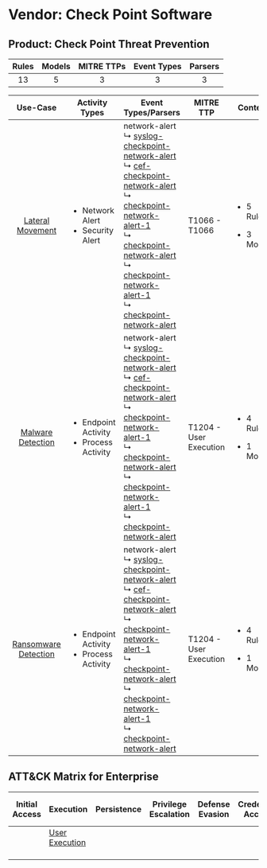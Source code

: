 Vendor: Check Point Software
============================
Product: Check Point Threat Prevention
--------------------------------------
| Rules | Models | MITRE TTPs | Event Types | Parsers |
|:-----:|:------:|:----------:|:-----------:|:-------:|
|  13   |   5    |     3      |      3      |    3    |

|                              Use-Case                               | Activity Types                                               | Event Types/Parsers                                                                                                                                                                                                                                                                                                                                                                                                                                                                                                                                                                        | MITRE TTP                  | Content                                             |
|:-------------------------------------------------------------------:| ------------------------------------------------------------ | ------------------------------------------------------------------------------------------------------------------------------------------------------------------------------------------------------------------------------------------------------------------------------------------------------------------------------------------------------------------------------------------------------------------------------------------------------------------------------------------------------------------------------------------------------------------------------------------ | -------------------------- | --------------------------------------------------- |
|     [Lateral Movement](../UseCases/usecase_lateral_movement.md)     | <ul><li>Network Alert</li><li>Security Alert</li></ul>       |  network-alert<br> ↳ [syslog-checkpoint-network-alert](../Parsers/parserContent_syslog-checkpoint-network-alert.md)<br> ↳ [cef-checkpoint-network-alert](../Parsers/parserContent_cef-checkpoint-network-alert.md)<br> ↳ [checkpoint-network-alert-1](../Parsers/parserContent_checkpoint-network-alert-1.md)<br> ↳ [checkpoint-network-alert](../Parsers/parserContent_checkpoint-network-alert.md)<br> ↳ [checkpoint-network-alert-1](../Parsers/parserContent_checkpoint-network-alert-1.md)<br> ↳ [checkpoint-network-alert](../Parsers/parserContent_checkpoint-network-alert.md)<br> | T1066 - T1066<br>          | <ul><li>5 Rules</li></ul><ul><li>3 Models</li></ul> |
|    [Malware Detection](../UseCases/usecase_malware_detection.md)    | <ul><li>Endpoint Activity</li><li>Process Activity</li></ul> |  network-alert<br> ↳ [syslog-checkpoint-network-alert](../Parsers/parserContent_syslog-checkpoint-network-alert.md)<br> ↳ [cef-checkpoint-network-alert](../Parsers/parserContent_cef-checkpoint-network-alert.md)<br> ↳ [checkpoint-network-alert-1](../Parsers/parserContent_checkpoint-network-alert-1.md)<br> ↳ [checkpoint-network-alert](../Parsers/parserContent_checkpoint-network-alert.md)<br> ↳ [checkpoint-network-alert-1](../Parsers/parserContent_checkpoint-network-alert-1.md)<br> ↳ [checkpoint-network-alert](../Parsers/parserContent_checkpoint-network-alert.md)<br> | T1204 - User Execution<br> | <ul><li>4 Rules</li></ul><ul><li>1 Models</li></ul> |
| [Ransomware Detection](../UseCases/usecase_ransomware_detection.md) | <ul><li>Endpoint Activity</li><li>Process Activity</li></ul> |  network-alert<br> ↳ [syslog-checkpoint-network-alert](../Parsers/parserContent_syslog-checkpoint-network-alert.md)<br> ↳ [cef-checkpoint-network-alert](../Parsers/parserContent_cef-checkpoint-network-alert.md)<br> ↳ [checkpoint-network-alert-1](../Parsers/parserContent_checkpoint-network-alert-1.md)<br> ↳ [checkpoint-network-alert](../Parsers/parserContent_checkpoint-network-alert.md)<br> ↳ [checkpoint-network-alert-1](../Parsers/parserContent_checkpoint-network-alert-1.md)<br> ↳ [checkpoint-network-alert](../Parsers/parserContent_checkpoint-network-alert.md)<br> | T1204 - User Execution<br> | <ul><li>4 Rules</li></ul><ul><li>1 Models</li></ul> |

ATT&CK Matrix for Enterprise
----------------------------
| Initial Access | Execution                                                           | Persistence | Privilege Escalation | Defense Evasion | Credential Access | Discovery | Lateral Movement | Collection | Command and Control | Exfiltration | Impact |
| -------------- | ------------------------------------------------------------------- | ----------- | -------------------- | --------------- | ----------------- | --------- | ---------------- | ---------- | ------------------- | ------------ | ------ |
|                | [User Execution](https://attack.mitre.org/techniques/T1204)<br><br> |             |                      |                 |                   |           |                  |            |                     |              |        |